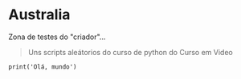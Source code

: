 # Australia
Zona de testes do "criador"...
> Uns scripts aleátorios do curso de python do Curso em Video

`print('Olá, mundo')`
